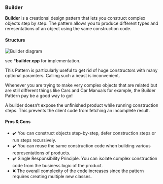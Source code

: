 ### Builder

**Builder** is a creational design pattern that lets you construct complex objects step by step. The pattern allows you to produce different types and reresentations of an object using the same construction code.

#### Structure
![Builder diagram](/Chapter2/diagrams/Builder.png)

see ***builder.cpp** for implementation.

This Pattern is particularly useful to get rid of huge constructors with many optional paramters.
Calling such a beast is inconvenient.

Whenever you are trying to make very complex objects that are related but are still different things
like Cars and Car Manuals for example, the Builder Pattern pay be a good way to go!

A builder doesn’t expose the unfinished product while running
construction steps. This prevents the client code from fetching
an incomplete result.

#### Pros & Cons
* :heavy_check_mark: You can construct objects step-by-step, defer construction
steps or run steps recursively.
* :heavy_check_mark: You can reuse the same construction code when building various representations of products.
* :heavy_check_mark: Single Responsibility Principle. You can isolate complex construction code from the business logic of the product.
* :x: The overall complexity of the code increases since the pattern
requires creating multiple new classes.

